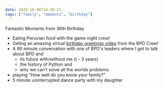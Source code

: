 ```yaml
---
date: 2025-10-06T18:30:21
tags: ["family", "moments", "birthday"]
---
```


Fantastic Moments from 36th Birthday

- Eating Peruvian food with the game night crew!
- Geting an amazing virtual [birthday greetings video](https://youtu.be/BioSDAgnAtU) from the BPD Crew!
- A 90 minute conversation with one of BPD's leaders where I got to talk about BPD and
  - its future with/without me (t - 3 years)
  - the history of Python and
  - why we can't solve all the worlds problems.
- playing "How well do you know your family?"
- 5 minute uninterrupted dance party with my daughter
